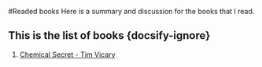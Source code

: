 #Readed books
Here is a summary and discussion for the books that I read.

## This is the list of books {docsify-ignore}

1. [Chemical Secret - Tim Vicary](readingBooks/chemicalSecret.md)